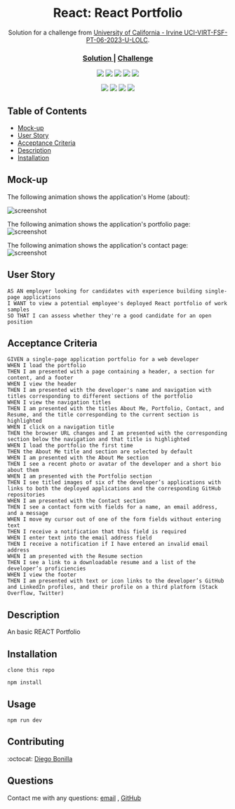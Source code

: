 <h1 align="center">React: React Portfolio</h1>

<div align="center">
   Solution for a challenge from  <a href=https://git.bootcampcontent.com/University-of-California---Irvine/UCI-VIRT-FSF-PT-06-2023-U-LOLC/-/tree/main/20-React/02-Challenge?ref_type=heads" target="_blank">University of California - Irvine
UCI-VIRT-FSF-PT-06-2023-U-LOLC</a>.
</div>

<div align="center">
  <h3>
    <a href="https://github.com/drbv27/lernandino">
      Solution
    </a>
    <span> | </span>
    <a href="https://git.bootcampcontent.com/University-of-California---Irvine/UCI-VIRT-FSF-PT-06-2023-U-LOLC/-/tree/main/13-ORM/02-Challenge">
      Challenge
    </a>
  </h3>
</div>

<p align="center">
    <img src="https://img.shields.io/github/repo-size/drbv27/lernandino" />
    <img src="https://img.shields.io/github/languages/top/drbv27/lernandino"  />
    <img src="https://img.shields.io/github/issues/drbv27/lernandino" />
    <img src="https://img.shields.io/github/last-commit/drbv27/lernandino" >
    <a href="https://github.com/jpd61"><img src="https://img.shields.io/github/followers/drbv27?style=social" target="_blank" /></a>
</p>

<p align="center">
    <img src="https://img.shields.io/badge/React-blue" />
    <img src="https://img.shields.io/badge/Javascript-yellow" />
    <img src="https://img.shields.io/badge/Tailwind-green"  />
    <img src="https://img.shields.io/badge/ReactRouterDOM-orange"  />
</p>

<!-- TABLE OF CONTENTS -->

## Table of Contents

- [Mock-up](#mock-up)
- [User Story](#user-story)
- [Acceptance Criteria](#acceptance-criteria)
- [Description](#description)
- [Installation](#installation)

<!------------Mock-up------------>
## Mock-up

The following animation shows the application's Home (about):

![screenshot](https://github.com/drbv27/)

The following animation shows the application's portfolio page:
![screenshot](https://github.com/drbv27/)

The following animation shows the application's contact page:
![screenshot](https://github.com/drbv27/)

<!------------User Story------------>
## User Story
  
```
AS AN employer looking for candidates with experience building single-page applications
I WANT to view a potential employee's deployed React portfolio of work samples
SO THAT I can assess whether they're a good candidate for an open position
```

<!------------Acceptance Criteria------------>  
## Acceptance Criteria
  
``` 
GIVEN a single-page application portfolio for a web developer
WHEN I load the portfolio
THEN I am presented with a page containing a header, a section for content, and a footer
WHEN I view the header
THEN I am presented with the developer's name and navigation with titles corresponding to different sections of the portfolio
WHEN I view the navigation titles
THEN I am presented with the titles About Me, Portfolio, Contact, and Resume, and the title corresponding to the current section is highlighted
WHEN I click on a navigation title
THEN the browser URL changes and I am presented with the corresponding section below the navigation and that title is highlighted
WHEN I load the portfolio the first time
THEN the About Me title and section are selected by default
WHEN I am presented with the About Me section
THEN I see a recent photo or avatar of the developer and a short bio about them
WHEN I am presented with the Portfolio section
THEN I see titled images of six of the developer’s applications with links to both the deployed applications and the corresponding GitHub repositories
WHEN I am presented with the Contact section
THEN I see a contact form with fields for a name, an email address, and a message
WHEN I move my cursor out of one of the form fields without entering text
THEN I receive a notification that this field is required
WHEN I enter text into the email address field
THEN I receive a notification if I have entered an invalid email address
WHEN I am presented with the Resume section
THEN I see a link to a downloadable resume and a list of the developer’s proficiencies
WHEN I view the footer
THEN I am presented with text or icon links to the developer’s GitHub and LinkedIn profiles, and their profile on a third platform (Stack Overflow, Twitter)
```

<!------------Description------------>
## Description

An basic REACT Portfolio


<!------------Installation------------>
## Installation
  
`clone this repo`

`npm install`




<!------------Usage------------>
## Usage
  
`npm run dev`

## Contributing
:octocat: [Diego Bonilla](https://github.com/drbv27)

## Questions
Contact me with any questions: [email](mailto:drbv27@gmail.com) , [GitHub](https://github.com/drbv27)<br />
